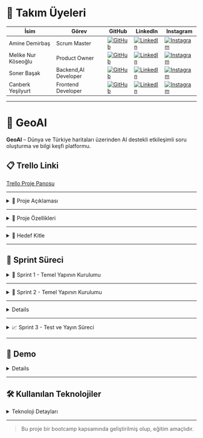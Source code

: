 # 👥 Takım Üyeleri

| İsim | Görev | GitHub | LinkedIn | Instagram |
|------|-------|--------|----------|-----------|
| Amine Demirbaş | Scrum Master | [![GitHub](https://img.shields.io/badge/GitHub-181717?style=for-the-badge&logo=github&logoColor=white)]((https://github.com/aminelisa)) | [![LinkedIn](https://img.shields.io/badge/LinkedIn-0077B5?style=for-the-badge&logo=linkedin&logoColor=white)](https://www.linkedin.com/in/aminedemirbas/) | [![Instagram](https://img.shields.io/badge/Instagram-E4405F?style=for-the-badge&logo=instagram&logoColor=white)](https://instagram.com/a_minelisa)
| Melike Nur Köseoğlu | Product Owner | [![GitHub](https://img.shields.io/badge/GitHub-181717?style=for-the-badge&logo=github&logoColor=white)](https://github.com/MelikeNurKoseoglu) | [![LinkedIn](https://img.shields.io/badge/LinkedIn-0077B5?style=for-the-badge&logo=linkedin&logoColor=white)]([https://linkedin.com/in/kullaniciadi](https://www.linkedin.com/in/melike-nur-k%C3%B6seo%C4%9Flu-2aaa27209?lipi=urn%3Ali%3Apage%3Ad_flagship3_profile_view_base_contact_details%3Bj1L3OI8BQmavp2t5YZaLrw%3D%3D)) | [![Instagram](https://img.shields.io/badge/Instagram-E4405F?style=for-the-badge&logo=instagram&logoColor=white)](https://instagram.com/melikenurkoseoglu)
| Soner Başak | Backend,AI Developer | [![GitHub](https://img.shields.io/badge/GitHub-181717?style=for-the-badge&logo=github&logoColor=white)](https://github.com/sonerbasak/) | [![LinkedIn](https://img.shields.io/badge/LinkedIn-0077B5?style=for-the-badge&logo=linkedin&logoColor=white)](https://www.linkedin.com/in/sonerbasak/) | [![Instagram](https://img.shields.io/badge/Instagram-E4405F?style=for-the-badge&logo=instagram&logoColor=white)](https://www.instagram.com/sonerbasaak/)
| Canberk Yeşilyurt| Frontend Developer | [![GitHub](https://img.shields.io/badge/GitHub-181717?style=for-the-badge&logo=github&logoColor=white)](https://github.com/kullaniciadi) | [![LinkedIn](https://img.shields.io/badge/LinkedIn-0077B5?style=for-the-badge&logo=linkedin&logoColor=white)](https://linkedin.com/in/canberk-y-6324b8190) | [![Instagram](https://img.shields.io/badge/Instagram-E4405F?style=for-the-badge&logo=instagram&logoColor=white)](https://instagram.com/janberkrusso)

---

# 📌 GeoAI

**GeoAI** – Dünya ve Türkiye haritaları üzerinden AI destekli etkileşimli soru oluşturma ve bilgi keşfi platformu.

## 📋 Trello Linki

[Trello Proje Panosu](https://trello.com/b/L1upbyvZ/group30-bootcamp)

---

<details>
  <summary>📄 Proje Açıklaması</summary>

GeoAI, kullanıcıların hem Türkiye hem de dünya haritası üzerinde bölgeler, ülkeler veya iller seçerek, seçilen coğrafi alan ile ilgili yapay zeka destekli sorular oluşturmasını ve cevaplarını girmesini sağlayan etkileşimli bir web uygulamasıdır. Proje, harita tabanlı veri görselleştirme ve yapay zeka entegrasyonuyla bilgi keşfini kolaylaştırmayı amaçlamaktadır.
</details>

---

<details>
  <summary>🌟 Proje Özellikleri</summary>

- Türkiye ve dünya haritasının interaktif gösterimi  
- İller, ülkeler veya bölgeler hakkında detaylı bilgi sunumu  
- Yapay zeka destekli soru oluşturma ve cevaplama paneli  
- Kullanıcıların verdiği cevapların analizi 
- Swiper ile zengin görsel ve metin slaytları  
- Responsive ve kullanıcı dostu arayüz tasarımı  

 

</details>

---

<details>
  <summary>🎯 Hedef Kitle</summary>

- Coğrafya, tarih ve kültür meraklıları  
- Eğitim alanındaki öğretmenler ve öğrenciler  
- Yapay zeka ve harita teknolojilerine ilgi duyan geliştiriciler  
- Genel kullanıcılar, bilgi keşfi ve öğrenmeye açık herkes  


</details>

---

<h2>🚀 Sprint Süreci</h2>

<details>
  <summary>🏃 Sprint 1 - Temel Yapının Kurulumu</summary>


  <details>
    <summary>🎯 Sprint 1 Notları</summary>
    Sprint süreci boyunca ekip uyumlu bir şekilde çalışmış, görev dağılımı ve iletişim verimli bir şekilde yürütülmüştür. Sprint başında yapılan planlama toplantısında proje hedefleri netleştirilmiş, kullanıcı hikayeleri oluşturularak geliştirilecek özellikler belirlenmiştir. Arayüz tasarımları kullanıcı senaryolarına uygun şekilde planlanmış ve uygulamaya geçirilmiştir. Harita entegrasyonu başarıyla gerçekleştirilmiş, seçilebilir şehirler için bilgi kutucukları oluşturulmuştur.
  </details>

  <details>
    <summary>🎯 Sprint 1 Hedefleri</summary>
    <ul>
      <li>Türkiye ve dünya haritalarının temel görselleştirmesini oluşturmak</li>
      <li>Harita üzerinde şehir/bölge tıklanabilirliğini sağlamak</li>
      <li>Belirli şehirler için bilgi veri girişlerini gerçekleştirmek</li>
      <li>Basit ve işlevsel bir kullanıcı arayüzü oluşturmak</li>
    </ul>
  </details>
  
  <details>
    <summary>🎯 Tahmin Edilen Tamamlanacak Puan</summary>
    <ul>
      <li>Sprint 1 için belirlenen hedef puan: <strong>100 puan</strong></li>
      <li>Gerçekleşen puan: <strong>90 puan</strong></li>
      <li>Tamamlanma oranı: <strong>%90</strong></li>
    </ul>
  </details>
  
  <details>
    <summary>🎯 Tahmin Mantığı</summary>
    <p>
      Proje süresince toplam 3 sprint planlanmış ve her sprint için değerlendirme <strong>100 puan üzerinden</strong> yapılacak şekilde yapılandırılmıştır.<br>
      Görevler zorluk ve tahmini eforlarına göre puanlanmış, sprint sonunda bu görevlerin tamamlanma durumu puan bazlı olarak ölçülmüştür.<br>
      Sprint 1, hedeflenen 100 puanın <strong>%90’ına</strong> ulaşılarak yüksek başarı oranıyla tamamlanmıştır.
    </p>
  </details>

  <details>
    <summary>🎯 Daily Scrum</summary>
    <p>Günlük toplantılarımızdan örnek ekran görüntüleri:</p>
    <img src="images/görsel1.jpg" alt="Daily Scrum Görseli 1" width="600" style="margin-bottom: 10px;" />
    <img src="images/görsel2.jpg" alt="Daily Scrum Görseli 2" width="600" />
  </details>

  <details>
  <summary>🎯 Sprint Board Updates</summary>
  <p>Sprint board'dan iki örnek ekran görüntüsü:</p>
  <img src="images/görsel3.jpg" alt="Sprint Board Görüntüsü 1" width="600" style="margin-bottom: 10px;" />
  <img src="images/görsel4.jpg" alt="Sprint Board Görüntüsü 2" width="600" />
</details>

  <details>
    <summary>🎯 Ekran Görüntüleri</summary>
    <p>Projeye ait 4 farklı ekran görüntüsü:</p>
    <p>
      <img src="images/ekran1.png" alt="Ekran Görüntüsü 1" width="300" style="margin-right: 10px; margin-bottom: 10px;" />
      <img src="images/ekran2.png" alt="Ekran Görüntüsü 2" width="300" style="margin-right: 10px; margin-bottom: 10px;" />
    </p>
    <p>
      <img src="images/ekran3.png" alt="Ekran Görüntüsü 3" width="300" style="margin-right: 10px;" />
      <img src="images/ekran4.png" alt="Ekran Görüntüsü 4" width="300" />
    </p>
  </details>

  <details>
  <summary>🎯 Sprint Review</summary>
  <ul>
    <li>Leaflet.js kütüphanesi ile Türkiye ve Dünya haritası entegre edildi</li>
    <li>Harita üzerinde bazı şehirler (örneğin İstanbul, Ankara, İzmir) seçilebilir hale getirildi</li>
    <li>Bu şehirler için kısa bilgi kartları (nüfus, tarih, kültür, coğrafi konum) eklendi</li>
    <li>Şehir seçimi sonrası bilgi kutucuğu popup olarak kullanıcıya gösteriliyor</li>
  </ul>

  <hr />

  <p><strong>Sprint Dönemi:</strong> 24 Haziran – 6 Temmuz 2025<br>
  <strong>Proje:</strong> GeoAI</p>

  <p>👩‍💼 <strong>Amine Demirbaş – Scrum Master</strong></p>
  <ul>
    <li>Takım içi iletişim ve görev koordinasyonu</li>
    <li>Trello panosu takibi ve günlük toplantı organizasyonu</li>
    <li>Sprint Review & Retrospective dokümantasyonu</li>
  </ul>

  <p>👩‍💻 <strong>Melike Nur Köseoğlu – Product Owner</strong></p>
  <ul>
    <li>Leaflet.js ile harita görselleştirme</li>
    <li>Backlog yönetimi ve kullanıcı test senaryoları</li>
    <li>Tasarım yönlendirmeleri ve içerik planlama</li>
  </ul>

  <p>👨‍💻 <strong>Soner Başak – Backend, AI Developer</strong></p>
  <ul>
    <li>Şehir verileri için API ve JSON veri yapısı</li>
    <li>Backend test ortamı ve veri servisleri</li>
    <li>Gelecekteki veritabanı yapısı planlaması</li>
  </ul>

  <p>👨‍💻 <strong>Canberk – Frontend Developer</strong></p>
  <ul>
    <li>Şehir seçimi ve popup bilgi kutuları</li>
    <li>Responsive UI ve bilgi kartı komponentleri</li>
  </ul>
</details>


  <details>
  <summary>🎯 Sprint Retrospective</summary>
  <p>
    Sprint sonunda ekip bir araya gelerek süreçte nelerin iyi gittiğini, hangi konularda zorlanıldığını ve iyileştirme alanlarını değerlendirmiştir.
  </p>
  <ul>
    <li><strong>Başarılı Yönler:</strong> Ekip içi iletişim güçlüydü, görev dağılımı ve iş takibi etkiliydi.</li>
    <li><strong>Geliştirilmesi Gerekenler:</strong> Bazı teknik entegrasyonlarda zamanlama sorunları yaşandı, test süreçleri daha erken başlamalı.</li>
    <li><strong>İleriye Dönük Adımlar:</strong> Günlük toplantılar daha kısa ve odaklı yapılacak, dokümantasyon düzenli olarak güncellenecek.</li>
  </ul>
  <p>
    Genel olarak sprint, belirlenen hedeflere büyük oranda ulaşılarak tamamlanmıştır ve sonraki sprintlerde verimliliği artırmak için gerekli adımlar planlanmıştır.
  </p>
</details>


</details>


---

<details>
   <summary>🏃 Sprint 2 - Temel Yapının Kurulumu</summary>


  <details>
    <summary>🎯 Sprint 1 Notları</summary>
    Sprint 2 süreci boyunca ekip koordinasyonu ve görev yönetimi önceki sprinteki gibi başarısını sürdürdü. Hem kullanıcı deneyimi hem de teknik altyapı açısından önemli geliştirmeler yapıldı. Yapay zekâ modülünün aktif hale getirilmesiyle birlikte proje büyük bir işlevsellik kazandı. Bellek ve sistemsel iyileştirmeler ile uygulamanın stabilitesi artırıldı.
  </details>

  <details>
    <summary>🎯 Sprint 2 Hedefleri</summary>
    <ul>
  <li>🌍 Dünya haritası entegrasyonu</li>
  <li>💻 Proje görünümünde ön yüz iyileştirmeleri</li>
  <li>🗂️ Tüm iller için bilgi ve resim veri girişleri</li>
  <li>🌐 Ülkeler için bilgi ve görsel içeriklerin eklenmesi</li>
  <li>🤖 Yapay zekâ modülünün projeye entegrasyonu</li>
  <li>🗃️ Klasör yapısının yeniden düzenlenmesi</li>
  <li>❓ Yapay zekâ ile soru üretme yapısının oluşturulması</li>
  <li>👁️ Kullanıcının soruları görmesi ve yanıtlaması</li>
  <li>✅❌ Doğru-yanlış hesaplama sisteminin oluşturulması</li>
  <li>🛠️ Hataların ve eksiklerin giderilmesi</li>
  <li>🚀 Yapay zekânın soru üretme algoritmasının iyileştirilmesi</li>
  <li>💾 Uygulama belleğinde yaşanan sıkıntıların çözülmesi</li>
</ul>
  </details>
  
  <details>
    <summary>🎯 Tahmin Mantığı</summary>
    <p>
     Sprint başında her görev karmaşıklık ve efor bazlı puanlanmış, her sprint için 100 puanlık çerçeve belirlenmiştir. Görevlerin tamamlanma durumu bu puanlara göre değerlendirilmiştir. Sprint 2, %100 başarı oranıyla tamamlanarak önemli bir ilerleme kaydetmiştir.
    </p>
  </details>

  <details>
    <summary>🎯 Daily Scrum</summary>
    <ul>
  <li>Her ekip üyesi, "Dün ne yaptım? Bugün ne yapacağım? Karşılaştığım engel var mı?" sorularına cevap vererek süreç şeffaf biçimde yönetilmiştir.</li>
  <li>Belirli günlerde yaşanan uygulama belleği sorunları hızlıca gündeme getirilip aynı gün çözüm süreci başlatılmıştır.</li>
  <li>Görevlerdeki ilerleme, takvimsel gecikmeler ve öncelik değişimleri anlık olarak yönetilmiştir.</li>
</ul>
    <p>Günlük toplantılarımızdan örnek ekran görüntüleri:</p>
    <img src="images/ss7.jpg" alt="Daily Scrum Görseli 1" width="600" style="margin-bottom: 10px;" />
  </details>

  <details>
  <summary>🎯 Sprint Board Updates</summary>
  <p>Sprint board'dan iki örnek ekran görüntüsü:</p>
  <img src="images/0.jpg" alt="Sprint Board Görüntüsü 1" width="600" style="margin-bottom: 10px;" />
  
 
</details>

  <details>
    <summary>🎯 Ekran Görüntüleri</summary>
    <p>Projeye ait 4 farklı ekran görüntüsü:</p>
    <p>
      <img src="images/ss1.png" alt="Ekran Görüntüsü 1" width="300" style="margin-right: 10px; margin-bottom: 10px;" />
      <img src="images/ss2.png" alt="Ekran Görüntüsü 2" width="300" style="margin-right: 10px; margin-bottom: 10px;" />
    </p>
    <p>
      <img src="images/ss3.png" alt="Ekran Görüntüsü 3" width="300" style="margin-right: 10px;" />
      <img src="images/ss4.png" alt="Ekran Görüntüsü 4" width="300" />
    </p>
  </details>

  <details>
  <summary>🎯 Sprint Review</summary>
 <ul>
  <li>Yapay zekâ modülü, beklenenden daha başarılı bir performans sergileyerek ekip ve paydaşlar tarafından takdir edildi.</li>
  <li>Dünya haritasının projeye entegre edilmesiyle, uygulamanın küresel düzeyde içerik sunma kapasitesi önemli ölçüde genişletildi.</li>
  <li>Hem geliştirme süreci hem de kullanıcı deneyimi açısından alınan geri bildirimler genel olarak oldukça olumluydu.</li>
  <li>Bazı şehirlerde eksik olan görsel veri içerikleri tespit edildi ve bu eksikliklerin giderilmesi Sprint 3'ün hedefleri arasına dahil edildi.</li>
</ul>
  <hr />

  <p><strong>Sprint Dönemi:</strong>  6 Temmuz – 20 Temmuz 2025<br>
  <strong>Proje:</strong> GeoAI</p>

  <p>👩‍💼 <strong>Amine Demirbaş – Scrum Master</strong></p>
  <ul>
    <li>Takım içi iletişim ve görev koordinasyonu</li>
    <li>Trello panosu takibi ve günlük toplantı organizasyonu</li>
    <li>Sprint Review & Retrospective dokümantasyonu</li>
  </ul>

  <p>👩‍💻 <strong>Melike Nur Köseoğlu – Product Owner</strong></p>
  <ul>
    <li>Leaflet.js ile harita görselleştirme</li>
    <li>Backlog yönetimi ve kullanıcı test senaryoları</li>
    <li>Tasarım yönlendirmeleri ve içerik planlama</li>
  </ul>

  <p>👨‍💻 <strong>Soner Başak – Backend, AI Developer</strong></p>
  <ul>
    <li>Şehir verileri için API ve JSON veri yapısı</li>
    <li>Backend test ortamı ve veri servisleri</li>
    <li>Gelecekteki veritabanı yapısı planlaması</li>
  </ul>

  <p>👨‍💻 <strong>Canberk – Frontend Developer</strong></p>
  <ul>
    <li>Şehir seçimi ve popup bilgi kutuları</li>
    <li>Responsive UI ve bilgi kartı komponentleri</li>
  </ul>
</details>


  <details>
  <summary>🎯 Sprint Retrospective</summary>
 <p>Takım içi değerlendirme toplantısında öne çıkan başlıklar şu şekildeydi:</p>

<strong>🌟 Neler iyi gitti?</strong>
<ul>
  <li>Ekip üyeleri arasındaki iletişim oldukça güçlüydü ve iş birliği yüksek motivasyonla sürdü.</li>
  <li>Yapay zekâ modülü planlanan zaman dilimi içerisinde başarıyla entegre edildi.</li>
  <li>Daily Scrum toplantıları düzenli olarak yapıldı ve karşılaşılan problemler hızlıca çözüme kavuşturuldu.</li>
</ul>

<strong>⚠️ Neler geliştirilmeli?</strong>
<ul>
  <li>Dosya ve kaynak yönetiminde daha etkin bir versiyon kontrol sistemine ihtiyaç duyuluyor.</li>
  <li>Kullanıcı arayüzü test süreçlerine daha erken aşamada başlanmalı.</li>
</ul>

<strong>🚀 Bir sonraki sprint için öneriler</strong>
<ul>
  <li>Harita üzerinde filtreleme ve arama fonksiyonlarının eklenmesi planlanmalı.</li>
  <li>Yapay zekâ tarafından üretilen içeriklerin kalite değerlendirmesi yapılmalı.</li>
  <li>Beta kullanıcılar üzerinden test süreçleri başlatılarak kullanıcı geri bildirimleri alınmalı.</li>
</ul>
</details>


</details>


---

<details>

  
</details>

---

<details>
  <summary>📈 Sprint 3 - Test ve Yayın Süreci</summary>

  
</details>

---

<h2>🎥 Demo</h2>

<details>

> Demo videosu: [YouTube Linki (varsa)](https://youtube.com/...)

Ekran görüntüleri:

| Ana Sayfa | Öneriler | Dünya Haritası |
|-----------|-----------|------------|
| ![](./screens/deneme.png) | ![](./screens/deneme.png) | ![](./screens/deneme.png) |

</details>

---

<h2>🛠️ Kullanılan Teknolojiler</h2>

<details>
  <summary>Teknoloji Detayları</summary>
  <ul>
    <li><strong>Frontend:</strong> HTML, CSS, JavaScript</li>
    <li><strong>Backend:</strong> FastAPI</li>
    <li><strong>Veri Tabanı:</strong> SQLite / Firebase</li>
    <li><strong>Yapay Zeka:</strong> GEMİNİ</li>
    <li><strong>Tasarım:</strong> Figma</li>
  </ul>
</details>


---

> Bu proje bir bootcamp kapsamında geliştirilmiş olup, eğitim amaçlıdır.
